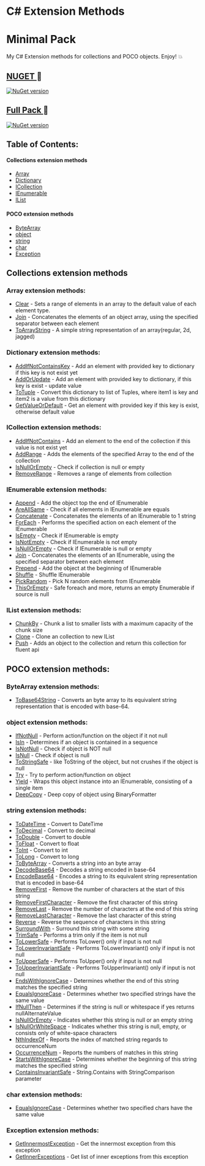 # C# Extension Methods
# Minimal Pack
My C# Extension methods for collections and POCO objects. Enjoy! :collision:

## [ NUGET ](https://www.nuget.org/packages/Pylypeiev.Extensions.MinimalPack)  :hammer: 
[![NuGet version](https://badge.fury.io/nu/Pylypeiev.Extension.MinimalPack.svg)](https://badge.fury.io/nu/Pylypeiev.Extension.MinimalPack)

## [ Full Pack ](https://github.com/pylypeiev/CSharpExtensionMethods)  :eyes: 
[![NuGet version](https://badge.fury.io/nu/Pylypeiev.Extension.svg)](https://badge.fury.io/nu/Pylypeiev.Extension)

## Table of Contents:
#### Collections extension methods
- [Array](#array)
- [Dictionary](#dictionary)
- [ICollection](#icollection)
- [IEnumerable](#ienumerable)
- [IList](#ilist)

#### POCO extension methods
- [ByteArray](#byte)
- [object](#object)
- [string](#string)
- [char](#char)
- [Exception](#exception)

## Collections extension methods
<a name="array"></a>

### Array extension methods:
- [Clear](https://github.com/pylypeiev/CSharpExtensionMethods/blob/master/Pylypeiev.Extensions/Collections%20extensions/ArrayExtensions.cs) - Sets a range of elements in an array to the default value of each element type.
- [Join](https://github.com/pylypeiev/CSharpExtensionMethods/blob/master/Pylypeiev.Extensions/Collections%20extensions/ArrayExtensions.cs) -  Concatenates the elements of an object array, using the specified separator between each element
- [ToArrayString](https://github.com/pylypeiev/CSharpExtensionMethods/blob/master/Pylypeiev.Extensions/Collections%20extensions/ArrayExtensions.cs) - A simple string representation of an array(regular, 2d, jagged)
<a name="dictionary"></a>

### Dictionary extension methods:
- [AddIfNotContainsKey](https://github.com/pylypeiev/CSharpExtensionMethods/blob/master/Pylypeiev.Extensions/Collections%20extensions/DictionaryExtensions.cs) - Add an element with provided key to dictionary if this key is not exist yet
- [AddOrUpdate](https://github.com/pylypeiev/CSharpExtensionMethods/blob/master/Pylypeiev.Extensions/Collections%20extensions/DictionaryExtensions.cs) - Add an element with provided key to dictionary, if this key is exist - update value
- [ToTuple](https://github.com/pylypeiev/CSharpExtensionMethods/blob/master/Pylypeiev.Extensions/Collections%20extensions/DictionaryExtensions.cs) - Convert this dictionary to list of Tuples, where item1 is key and item2 is a value from this dictionary
- [GetValueOrDefault](https://github.com/pylypeiev/CSharpExtensionMethods/blob/master/Pylypeiev.Extensions/Collections%20extensions/DictionaryExtensions.cs) - Get an element with provided key if this key is exist, otherwise default value

<a name="icollection"></a>

### ICollection extension methods:
- [AddIfNotContains](https://github.com/pylypeiev/CSharpExtensionMethods/blob/master/Pylypeiev.Extensions/Collections%20extensions/ICollectionExtensions.cs) - Add an element to the end of the collection if this value is not exist yet
- [AddRange](https://github.com/pylypeiev/CSharpExtensionMethods/blob/master/Pylypeiev.Extensions/Collections%20extensions/ICollectionExtensions.cs) - Adds the elements of the specified Array to the end of the collection
- [IsNullOrEmpty](https://github.com/pylypeiev/CSharpExtensionMethods/blob/master/Pylypeiev.Extensions/Collections%20extensions/ICollectionExtensions.cs) - Check if collection is null or empty 
- [RemoveRange](https://github.com/pylypeiev/CSharpExtensionMethods/blob/master/Pylypeiev.Extensions/Collections%20extensions/ICollectionExtensions.cs) - Removes a range of elements from collection


<a name="ienumerable"></a>

### IEnumerable extension methods:
- [Append](https://github.com/pylypeiev/CSharpExtensionMethods/blob/master/Pylypeiev.Extensions/Collections%20extensions/IEnumerableExtensions.cs) - Add the object top the end of IEnumerable
- [AreAllSame](https://github.com/pylypeiev/CSharpExtensionMethods/blob/master/Pylypeiev.Extensions/Collections%20extensions/IEnumerableExtensions.cs) - Check if all elements in IEnumerable are equals
- [Concatenate<string>](https://github.com/pylypeiev/CSharpExtensionMethods/blob/master/Pylypeiev.Extensions/Collections%20extensions/IEnumerableExtensions.cs) - Concatenates the elements of an IEnumerable<string> to 1 string
- [ForEach](https://github.com/pylypeiev/CSharpExtensionMethods/blob/master/Pylypeiev.Extensions/Collections%20extensions/IEnumerableExtensions.cs) - Performs the specified action on each element of the IEnumerable
- [IsEmpty](https://github.com/pylypeiev/CSharpExtensionMethods/blob/master/Pylypeiev.Extensions/Collections%20extensions/IEnumerableExtensions.cs) - Check if IEnumerable is empty
- [IsNotEmpty](https://github.com/pylypeiev/CSharpExtensionMethods/blob/master/Pylypeiev.Extensions/Collections%20extensions/IEnumerableExtensions.cs) - Check if IEnumerable is not empty 
- [IsNullOrEmpty](https://github.com/pylypeiev/CSharpExtensionMethods/blob/master/Pylypeiev.Extensions/Collections%20extensions/IEnumerableExtensions.cs) - Check if IEnumerable is null or empty
- [Join](https://github.com/pylypeiev/CSharpExtensionMethods/blob/master/Pylypeiev.Extensions/Collections%20extensions/IEnumerableExtensions.cs) - Concatenates the elements of an IEnumerable, using the specified separator between each element
- [Prepend](https://github.com/pylypeiev/CSharpExtensionMethods/blob/master/Pylypeiev.Extensions/Collections%20extensions/IEnumerableExtensions.cs) - Add the object at the beginning of IEnumerable
- [Shuffle](https://github.com/pylypeiev/CSharpExtensionMethods/blob/master/Pylypeiev.Extensions/Collections%20extensions/IEnumerableExtensions.cs) - Shuffle IEnumerable
- [PickRandom](https://github.com/pylypeiev/CSharpExtensionMethods/blob/master/Pylypeiev.Extensions/Collections%20extensions/IEnumerableExtensions.cs) - Pick N random elements from IEnumerable
- [ThisOrEmpty](https://github.com/pylypeiev/CSharpExtensionMethods/blob/master/Pylypeiev.Extensions/Collections%20extensions/IEnumerableExtensions.cs) - Safe foreach and more, returns an empty Enumerable if source is null
<a name="ilist"></a>

### IList extension methods:
 - [ChunkBy](https://github.com/pylypeiev/CSharpExtensionMethods/blob/master/Pylypeiev.Extensions/Collections%20extensions/IListExtensions.cs) - Chunk a list to smaller lists with a maximum capacity of the chunk size
 - [Clone](https://github.com/pylypeiev/CSharpExtensionMethods/blob/master/Pylypeiev.Extensions/Collections%20extensions/IListExtensions.cs) - Clone an collection to new IList
 - [Push](https://github.com/pylypeiev/CSharpExtensionMethods/blob/master/Pylypeiev.Extensions/Collections%20extensions/IListExtensions.cs) - Adds an object to the collection and return this collection for fluent api

## POCO extension methods:

<a name="byte"></a>

### ByteArray extension methods:
- [ToBase64String](https://github.com/pylypeiev/CSharpExtensionMethods/blob/master/Pylypeiev.Extensions/Objects%20Extensions/ByteArray/ByteArrayExtensions.cs) - Converts an byte array to its equivalent string representation that is encoded with base-64.

### object extension methods:
- [IfNotNull](https://github.com/pylypeiev/CSharpExtensionMethods/blob/master/Pylypeiev.Extensions/Objects%20Extensions/Object/ObjectGeneralExtensions.cs) - Perform action/function on the object if it not null 
- [IsIn](https://github.com/pylypeiev/CSharpExtensionMethods/blob/master/Pylypeiev.Extensions/Objects%20Extensions/Object/ObjectGeneralExtensions.cs) - Determines if an object is contained in a sequence
- [IsNotNull](https://github.com/pylypeiev/CSharpExtensionMethods/blob/master/Pylypeiev.Extensions/Objects%20Extensions/Object/ObjectGeneralExtensions.cs) - Check if object is NOT null
- [IsNull](https://github.com/pylypeiev/CSharpExtensionMethods/blob/master/Pylypeiev.Extensions/Objects%20Extensions/Object/ObjectGeneralExtensions.cs) - Check if object is null
- [ToStringSafe](https://github.com/pylypeiev/CSharpExtensionMethods/blob/master/Pylypeiev.Extensions/Objects%20Extensions/Object/ObjectGeneralExtensions.cs) - like ToString of the object, but not crushes if the object is null 
- [Try](https://github.com/pylypeiev/CSharpExtensionMethods/blob/master/Pylypeiev.Extensions/Objects%20Extensions/Object/ObjectGeneralExtensions.cs) - Try to perform action/function on object
- [Yield](https://github.com/pylypeiev/CSharpExtensionMethods/blob/master/Pylypeiev.Extensions/Objects%20Extensions/Object/ObjectGeneralExtensions.cs) - Wraps this object instance into an IEnumerable, consisting of a single item
- [DeepCopy](https://github.com/pylypeiev/CSharpExtensionMethods/blob/master/Pylypeiev.Extensions/Objects%20Extensions/Object/ObjectGeneralExtensions.cs) - Deep copy of object using BinaryFormatter

<a name="string"></a>

### string extension methods:
- [ToDateTime](https://github.com/pylypeiev/CSharpExtensionMethods/blob/master/Pylypeiev.Extensions/Objects%20Extensions/String/StringParsingExtensions.cs) - Convert to DateTime
- [ToDecimal](https://github.com/pylypeiev/CSharpExtensionMethods/blob/master/Pylypeiev.Extensions/Objects%20Extensions/String/StringParsingExtensions.cs) - Convert to decimal
- [ToDouble](https://github.com/pylypeiev/CSharpExtensionMethods/blob/master/Pylypeiev.Extensions/Objects%20Extensions/String/StringParsingExtensions.cs) - Convert to double
- [ToFloat](https://github.com/pylypeiev/CSharpExtensionMethods/blob/master/Pylypeiev.Extensions/Objects%20Extensions/String/StringParsingExtensions.cs) - Convert to float
- [ToInt](https://github.com/pylypeiev/CSharpExtensionMethods/blob/master/Pylypeiev.Extensions/Objects%20Extensions/String/StringParsingExtensions.cs) - Convert to int
- [ToLong](https://github.com/pylypeiev/CSharpExtensionMethods/blob/master/Pylypeiev.Extensions/Objects%20Extensions/String/StringParsingExtensions.cs) - Convert to long
- [ToByteArray](https://github.com/pylypeiev/CSharpExtensionMethods/blob/master/Pylypeiev.Extensions/Objects%20Extensions/String/StringParsingExtensions.cs) - Converts a string into an byte array
- [DecodeBase64](https://github.com/pylypeiev/CSharpExtensionMethods/blob/master/Pylypeiev.Extensions/Objects%20Extensions/String/StringEncodingExtensions.cs) - Decodes a string encoded in base-64
- [EncodeBase64](https://github.com/pylypeiev/CSharpExtensionMethods/blob/master/Pylypeiev.Extensions/Objects%20Extensions/String/StringEncodingExtensions.cs) - Encodes a string to its equivalent string representation that is encoded in base-64
- [RemoveFirst](https://github.com/pylypeiev/CSharpExtensionMethods/blob/master/Pylypeiev.Extensions/Objects%20Extensions/String/StringOperationsExtensions.cs) - Remove the number of characters at the start of this string
- [RemoveFirstCharacter](https://github.com/pylypeiev/CSharpExtensionMethods/blob/master/Pylypeiev.Extensions/Objects%20Extensions/String/StringOperationsExtensions.cs) - Remove the first character of this string
- [RemoveLast](https://github.com/pylypeiev/CSharpExtensionMethods/blob/master/Pylypeiev.Extensions/Objects%20Extensions/String/StringOperationsExtensions.cs) - Remove the number of characters at the end of this string
- [RemoveLastCharacter](https://github.com/pylypeiev/CSharpExtensionMethods/blob/master/Pylypeiev.Extensions/Objects%20Extensions/String/StringOperationsExtensions.cs) - Remove the last character of this string
- [Reverse](https://github.com/pylypeiev/CSharpExtensionMethods/blob/master/Pylypeiev.Extensions/Objects%20Extensions/String/StringOperationsExtensions.cs) - Reverse the sequence of characters in this string
- [SurroundWith](https://github.com/pylypeiev/CSharpExtensionMethods/blob/master/Pylypeiev.Extensions/Objects%20Extensions/String/StringOperationsExtensions.cs) - Surround this string with some string
- [TrimSafe](https://github.com/pylypeiev/CSharpExtensionMethods/blob/master/Pylypeiev.Extensions/Objects%20Extensions/String/StringOperationsExtensions.cs) - Performs a trim only if the item is not null
- [ToLowerSafe](https://github.com/pylypeiev/CSharpExtensionMethods/blob/master/Pylypeiev.Extensions/Objects%20Extensions/String/StringOperationsExtensions.cs) - Performs ToLower() only if input is not null
- [ToLowerInvariantSafe](https://github.com/pylypeiev/CSharpExtensionMethods/blob/master/Pylypeiev.Extensions/Objects%20Extensions/String/StringOperationsExtensions.cs) - Performs ToLowerInvariant() only if input is not null
- [ToUpperSafe](https://github.com/pylypeiev/CSharpExtensionMethods/blob/master/Pylypeiev.Extensions/Objects%20Extensions/String/StringOperationsExtensions.cs) - Performs ToUpper() only if input is not null
- [ToUpperInvariantSafe](https://github.com/pylypeiev/CSharpExtensionMethods/blob/master/Pylypeiev.Extensions/Objects%20Extensions/String/StringOperationsExtensions.cs) - Performs ToUpperInvariant() only if input is not null
- [EndsWithIgnoreCase](https://github.com/pylypeiev/CSharpExtensionMethods/blob/master/Pylypeiev.Extensions/Objects%20Extensions/String/StringSearchingExtensions.cs) - Determines whether the end of this string matches the specified string
- [EqualsIgnoreCase](https://github.com/pylypeiev/CSharpExtensionMethods/blob/master/Pylypeiev.Extensions/Objects%20Extensions/String/StringSearchingExtensions.cs) - Determines whether two specified strings have the same value
- [IfNullThen](https://github.com/pylypeiev/CSharpExtensionMethods/blob/master/Pylypeiev.Extensions/Objects%20Extensions/String/StringSearchingExtensions.cs) - Determines if the string is null or whitespace if yes returns nullAlternateValue
- [IsNullOrEmpty](https://github.com/pylypeiev/CSharpExtensionMethods/blob/master/Pylypeiev.Extensions/Objects%20Extensions/String/StringSearchingExtensions.cs) - Indicates whether this string is null or an empty string
- [IsNullOrWhiteSpace](https://github.com/pylypeiev/CSharpExtensionMethods/blob/master/Pylypeiev.Extensions/Objects%20Extensions/String/StringSearchingExtensions.cs) - Indicates whether this string is null, empty, or consists only of white-space characters 
- [NthIndexOf](https://github.com/pylypeiev/CSharpExtensionMethods/blob/master/Pylypeiev.Extensions/Objects%20Extensions/String/StringSearchingExtensions.cs) - Reports the index of matched string regards to occurrenceNum
- [OccurrenceNum](https://github.com/pylypeiev/CSharpExtensionMethods/blob/master/Pylypeiev.Extensions/Objects%20Extensions/String/StringSearchingExtensions.cs) - Reports the numbers of matches in this string
- [StartsWithIgnoreCase](https://github.com/pylypeiev/CSharpExtensionMethods/blob/master/Pylypeiev.Extensions/Objects%20Extensions/String/StringSearchingExtensions.cs) - Determines whether the beginning of this string matches the specified string
- [ContainsInvariantSafe](https://github.com/pylypeiev/CSharpExtensionMethods/blob/master/Pylypeiev.Extensions/Objects%20Extensions/String/StringSearchingExtensions.cs) - String.Contains with StringComparison parameter 

<a name="char"></a>

### char extension methods:
- [EqualsIgnoreCase](https://github.com/pylypeiev/CSharpExtensionMethods/blob/master/Pylypeiev.Extensions/Objects%20Extensions/Char/CharExtensions.cs) - Determines whether two specified chars have the same value

<a name="exception"></a>

### Exception extension methods:
- [GetInnermostException](https://github.com/pylypeiev/CSharpExtensionMethods/blob/master/Pylypeiev.Extensions/Objects%20Extensions/Exception/ExceptionExtensions.cs) - Get the innermost exception from this exception
- [GetInnerExceptions](https://github.com/pylypeiev/CSharpExtensionMethods/blob/master/Pylypeiev.Extensions/Objects%20Extensions/Exception/ExceptionExtensions.cs) - Get list of inner exceptions from this exception
